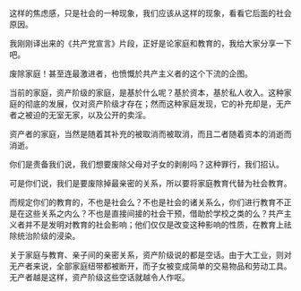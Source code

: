 这样的焦虑感，只是社会的一种现象，我们应该从这样的现象，看看它后面的社会原因。

我刚刚译出来的《共产党宣言》片段，正好是论家庭和教育的，我给大家分享一下吧。

废除家庭！甚至连最激进者，也愤慨於共产主义者的这个下流的企图。

当前的家庭，资产阶级的家庭，是基於什么呢？基於资本，基於私人收入。这种家庭的彻底的发展，仅对资产阶级才存在；然而这种家庭发现，它的补充却是，无产者之被迫的无室无家，以及公开的卖淫。

资产者的家庭，当然是随着其补充的被取消而被取消，而且二者随着资本的消逝而消逝。

你们是责备我们说，我们想要废除父母对子女的剥削吗？这种罪行，我们招认。

可是你们说，我们是要废除掉最亲密的关系，所以要将家庭教育代替为社会教育。

而规定你们的教育的，不也是社会么？不也是社会的诸关系么，你们进行教育不正是在这些关系之内么？不也是直接间接的社会干预，借助於学校之类的么？共产主义者并不是发明对教育的社会影响；他们仅仅是改变这种影响的性质，在教育上祛除统治阶级的浸染。

关于家庭与教育、亲子间的亲密关系，资产阶级说的都是空话。由于大工业，则对无产者来说，全部家庭纽带都被断开，而子女被变成简单的交易物品和劳动工具。无产者越是这样，资产阶级这些空话就越令人作呕。
